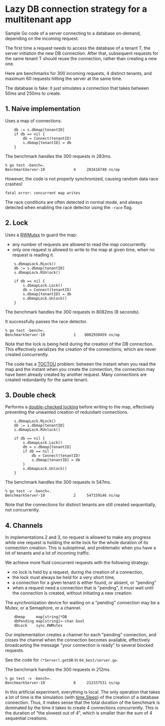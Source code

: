 # Lazy DB connection strategy for a multitenant app

Sample Go code of a server connecting to a database on-demand, depending on the incoming request.

The first time a request needs to access the database of a tenant T, the server initiation the new DB connection. After that,
subsequent requests for the same tenant T should reuse the connection, rather than creating a new one.

Here are benchmarks for 300 incoming requests, 4 distinct tenants, and maximum 60 requests hitting the server at the same time.

The database is fake: it just simulates a connection that takes between 50ms and 250ms to create.

## 1. Naive implementation

Uses a map of connections.

```
	db := s.dbmap[tenantID]
	if db == nil {
		db = Connect(tenantID)
		s.dbmap[tenantID] = db
	}
```

The benchmark handles the 300 requests in 283ms.

```
% go test -bench=.
BenchmarkServer-10    	       4	 283416740 ns/op
```

However, the code is not properly synchronized, causing random data race crashes!

```
fatal error: concurrent map writes
```

The race conditions are often detected in normal mode, and always detected when enabling the race detector using the `-race` flag.

## 2. Lock

Uses a [RWMutex](https://pkg.go.dev/sync#RWMutex) to guard the map:
- any number of requests are allowed to read the map concurrently
- only one request is allowed to write to the map at given time, when no request is reading it.

```
	s.dbmapLock.RLock()
	db := s.dbmap[tenantID]
	s.dbmapLock.RUnlock()

	if db == nil {
		s.dbmapLock.Lock()
		db = Connect(tenantID)
		s.dbmap[tenantID] = db
		s.dbmapLock.Unlock()
	}
```

The benchmark handles the 300 requests in 8082ms (8 seconds). 

It successfully passes the race detector.

```
% go test -bench=.
BenchmarkServer-10    	       1	8082930459 ns/op
```

Note that the lock is being held during the creation of the DB connection. This effectively serializes the creation of the connections, which are never created concurrently.

The code has a [TOCTOU](https://en.wikipedia.org/wiki/Time-of-check_to_time-of-use) problem: between the instant when you read the map and the instant when you create the connection, the connection may have been already created by another request. Many connections are created redundantly for the same tenant.

## 3. Double check

Performs a [double-checked locking](https://en.wikipedia.org/wiki/Double-checked_locking) before writing to the map, effectively preventing the unwanted creation of redundant connections.

```
	s.dbmapLock.RLock()
	db := s.dbmap[tenantID]
	s.dbmapLock.RUnlock()

	if db == nil {
		s.dbmapLock.Lock()
		db = s.dbmap[tenantID]
		if db == nil {
			db = Connect(tenantID)
			s.dbmap[tenantID] = db
		}
		s.dbmapLock.Unlock()
	}
```

The benchmark handles the 300 requests in 547ms.

```
% go test -v -bench=.
BenchmarkServer-10    	       2	 547159146 ns/op
```

Note that the connections for distinct tenants are still created sequentially, not concurrently.

## 4. Channels

In implementations 2 and 3, no request is allowed to make any progress while one request is holding the write lock for the whole duration of its connection creation. This is suboptimal, and problematic when you have a lot of tenants and a lot of incoming traffic.

We achieve more fluid concurrent requests with the following strategy:
- no lock is held by a request, during the creation of a connection,
- the lock must always be held for a very short time,
- a connection for a given tenant is either found, or absent, or "pending"
- when a request need a connection that is "pending", it must wait until the connection is created, without initiating a new creation.

The synchronization device for waiting on a "pending" connection may be a Mutex, or a Semaphore, or a channel.

```
	dbmap     map[string]*DB
	dbPending map[string]<-chan bool
	dbLock    sync.RWMutex
```

Our implementation creates a channel for each "pending" connection, and closes the channel when the connection becomes available, effectively broadcasting the message "your connection is ready" to several blocked requests.

See the code for `(*Server).getDB` in `04_best/server.go`.

The benchmark handles the 300 requests in 212ms.

```
% go test -v -bench=.
BenchmarkServer-10    	       8	 212337531 ns/op
```

In this artificial experiment, everything is local. The only operation that takes a lot of time is the simulation (with [time.Sleep](https://pkg.go.dev/time#Sleep)) of the creation of a database connection. Thus, it makes sense that the total duration of the benchmark is dominated by the time it takes to create 4 connections concurrently. This is the duration of "the slowest out of 4", which is smaller than the sum of 4 sequential creations.